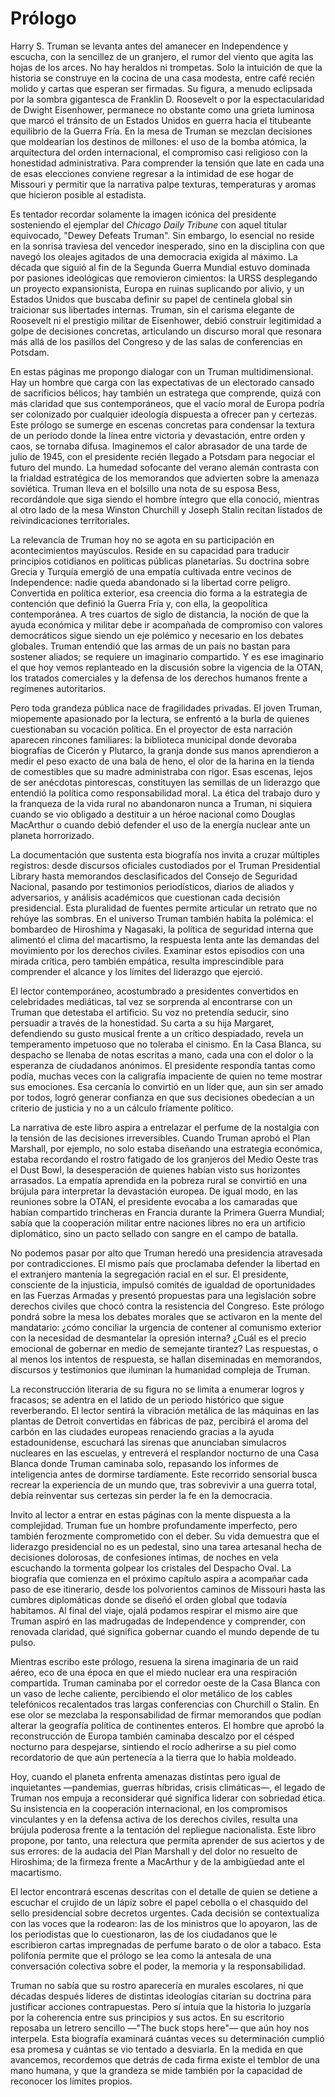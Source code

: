 # Prólogo

Harry S. Truman se levanta antes del amanecer en Independence y escucha, con la sencillez de un granjero, el rumor del viento que agita las hojas de los arces. No hay heraldos ni trompetas. Solo la intuición de que la historia se construye en la cocina de una casa modesta, entre café recién molido y cartas que esperan ser firmadas. Su figura, a menudo eclipsada por la sombra gigantesca de Franklin D. Roosevelt o por la espectacularidad de Dwight Eisenhower, permanece no obstante como una grieta luminosa que marcó el tránsito de un Estados Unidos en guerra hacia el titubeante equilibrio de la Guerra Fría. En la mesa de Truman se mezclan decisiones que moldearían los destinos de millones: el uso de la bomba atómica, la arquitectura del orden internacional, el compromiso casi religioso con la honestidad administrativa. Para comprender la tensión que late en cada una de esas elecciones conviene regresar a la intimidad de ese hogar de Missouri y permitir que la narrativa palpe texturas, temperaturas y aromas que hicieron posible al estadista.

Es tentador recordar solamente la imagen icónica del presidente sosteniendo el ejemplar del *Chicago Daily Tribune* con aquel titular equivocado, "Dewey Defeats Truman". Sin embargo, lo esencial no reside en la sonrisa traviesa del vencedor inesperado, sino en la disciplina con que navegó los oleajes agitados de una democracia exigida al máximo. La década que siguió al fin de la Segunda Guerra Mundial estuvo dominada por pasiones ideológicas que removieron cimientos: la URSS desplegando un proyecto expansionista, Europa en ruinas suplicando por alivio, y un Estados Unidos que buscaba definir su papel de centinela global sin traicionar sus libertades internas. Truman, sin el carisma elegante de Roosevelt ni el prestigio militar de Eisenhower, debió construir legitimidad a golpe de decisiones concretas, articulando un discurso moral que resonara más allá de los pasillos del Congreso y de las salas de conferencias en Potsdam.

En estas páginas me propongo dialogar con un Truman multidimensional. Hay un hombre que carga con las expectativas de un electorado cansado de sacrificios bélicos; hay también un estratega que comprende, quizá con más claridad que sus contemporáneos, que el vacío moral de Europa podría ser colonizado por cualquier ideología dispuesta a ofrecer pan y certezas. Este prólogo se sumerge en escenas concretas para condensar la textura de un período donde la línea entre victoria y devastación, entre orden y caos, se tornaba difusa. Imaginemos el calor abrasador de una tarde de julio de 1945, con el presidente recién llegado a Potsdam para negociar el futuro del mundo. La humedad sofocante del verano alemán contrasta con la frialdad estratégica de los memorandos que advierten sobre la amenaza soviética. Truman lleva en el bolsillo una nota de su esposa Bess, recordándole que siga siendo el hombre íntegro que ella conoció, mientras al otro lado de la mesa Winston Churchill y Joseph Stalin recitan listados de reivindicaciones territoriales.

La relevancia de Truman hoy no se agota en su participación en acontecimientos mayúsculos. Reside en su capacidad para traducir principios cotidianos en políticas públicas planetarias. Su doctrina sobre Grecia y Turquía emergió de una empatía cultivada entre vecinos de Independence: nadie queda abandonado si la libertad corre peligro. Convertida en política exterior, esa creencia dio forma a la estrategia de contención que definió la Guerra Fría y, con ella, la geopolítica contemporánea. A tres cuartos de siglo de distancia, la noción de que la ayuda económica y militar debe ir acompañada de compromiso con valores democráticos sigue siendo un eje polémico y necesario en los debates globales. Truman entendió que las armas de un país no bastan para sostener aliados; se requiere un imaginario compartido. Y es ese imaginario el que hoy vemos replanteado en la discusión sobre la vigencia de la OTAN, los tratados comerciales y la defensa de los derechos humanos frente a regímenes autoritarios.

Pero toda grandeza pública nace de fragilidades privadas. El joven Truman, miopemente apasionado por la lectura, se enfrentó a la burla de quienes cuestionaban su vocación política. En el proyector de esta narración aparecen rincones familiares: la biblioteca municipal donde devoraba biografías de Cicerón y Plutarco, la granja donde sus manos aprendieron a medir el peso exacto de una bala de heno, el olor de la harina en la tienda de comestibles que su madre administraba con rigor. Esas escenas, lejos de ser anécdotas pintorescas, constituyen las semillas de un liderazgo que entendió la política como responsabilidad moral. La ética del trabajo duro y la franqueza de la vida rural no abandonaron nunca a Truman, ni siquiera cuando se vio obligado a destituir a un héroe nacional como Douglas MacArthur o cuando debió defender el uso de la energía nuclear ante un planeta horrorizado.

La documentación que sustenta esta biografía nos invita a cruzar múltiples registros: desde discursos oficiales custodiados por el Truman Presidential Library hasta memorandos desclasificados del Consejo de Seguridad Nacional, pasando por testimonios periodísticos, diarios de aliados y adversarios, y análisis académicos que cuestionan cada decisión presidencial. Esta pluralidad de fuentes permite articular un retrato que no rehúye las sombras. En el universo Truman también habita la polémica: el bombardeo de Hiroshima y Nagasaki, la política de seguridad interna que alimentó el clima del macartismo, la respuesta lenta ante las demandas del movimiento por los derechos civiles. Examinar estos episodios con una mirada crítica, pero también empática, resulta imprescindible para comprender el alcance y los límites del liderazgo que ejerció.

El lector contemporáneo, acostumbrado a presidentes convertidos en celebridades mediáticas, tal vez se sorprenda al encontrarse con un Truman que detestaba el artificio. Su voz no pretendía seducir, sino persuadir a través de la honestidad. Su carta a su hija Margaret, defendiendo su gusto musical frente a un crítico despiadado, revela un temperamento impetuoso que no toleraba el cinismo. En la Casa Blanca, su despacho se llenaba de notas escritas a mano, cada una con el dolor o la esperanza de ciudadanos anónimos. El presidente respondía tantas como podía, muchas veces con la caligrafía impaciente de quien no teme mostrar sus emociones. Esa cercanía lo convirtió en un líder que, aun sin ser amado por todos, logró generar confianza en que sus decisiones obedecían a un criterio de justicia y no a un cálculo fríamente político.

La narrativa de este libro aspira a entrelazar el perfume de la nostalgia con la tensión de las decisiones irreversibles. Cuando Truman aprobó el Plan Marshall, por ejemplo, no solo estaba diseñando una estrategia económica, estaba recordando el rostro fatigado de los granjeros del Medio Oeste tras el Dust Bowl, la desesperación de quienes habían visto sus horizontes arrasados. La empatía aprendida en la pobreza rural se convirtió en una brújula para interpretar la devastación europea. De igual modo, en las reuniones sobre la OTAN, el presidente evocaba a los camaradas que habían compartido trincheras en Francia durante la Primera Guerra Mundial; sabía que la cooperación militar entre naciones libres no era un artificio diplomático, sino un pacto sellado con sangre en el campo de batalla.

No podemos pasar por alto que Truman heredó una presidencia atravesada por contradicciones. El mismo país que proclamaba defender la libertad en el extranjero mantenía la segregación racial en el sur. El presidente, consciente de la injusticia, impulsó comités de igualdad de oportunidades en las Fuerzas Armadas y presentó propuestas para una legislación sobre derechos civiles que chocó contra la resistencia del Congreso. Este prólogo pondrá sobre la mesa los debates morales que se activaron en la mente del mandatario: ¿cómo conciliar la urgencia de contener al comunismo exterior con la necesidad de desmantelar la opresión interna? ¿Cuál es el precio emocional de gobernar en medio de semejante tirantez? Las respuestas, o al menos los intentos de respuesta, se hallan diseminadas en memorandos, discursos y testimonios que iluminan la humanidad compleja de Truman.

La reconstrucción literaria de su figura no se limita a enumerar logros y fracasos; se adentra en el latido de un periodo histórico que sigue reverberando. El lector sentirá la vibración metálica de las máquinas en las plantas de Detroit convertidas en fábricas de paz, percibirá el aroma del carbón en las ciudades europeas renaciendo gracias a la ayuda estadounidense, escuchará las sirenas que anunciaban simulacros nucleares en las escuelas, y entreverá el resplandor nocturno de una Casa Blanca donde Truman caminaba solo, repasando los informes de inteligencia antes de dormirse tardíamente. Este recorrido sensorial busca recrear la experiencia de un mundo que, tras sobrevivir a una guerra total, debía reinventar sus certezas sin perder la fe en la democracia.

Invito al lector a entrar en estas páginas con la mente dispuesta a la complejidad. Truman fue un hombre profundamente imperfecto, pero también ferozmente comprometido con el deber. Su vida demuestra que el liderazgo presidencial no es un pedestal, sino una tarea artesanal hecha de decisiones dolorosas, de confesiones íntimas, de noches en vela escuchando la tormenta golpear los cristales del Despacho Oval. La biografía que comienza en el próximo capítulo aspira a acompañar cada paso de ese itinerario, desde los polvorientos caminos de Missouri hasta las cumbres diplomáticas donde se diseñó el orden global que todavía habitamos. Al final del viaje, ojalá podamos respirar el mismo aire que Truman aspiró en las madrugadas de Independence y comprender, con renovada claridad, qué significa gobernar cuando el mundo depende de tu pulso.

Mientras escribo este prólogo, resuena la sirena imaginaria de un raid aéreo, eco de una época en que el miedo nuclear era una respiración compartida. Truman caminaba por el corredor oeste de la Casa Blanca con un vaso de leche caliente, percibiendo el olor metálico de los cables telefónicos recalentados tras largas conferencias con Churchill o Stalin. En ese olor se mezclaba la responsabilidad de firmar memorandos que podían alterar la geografía política de continentes enteros. El hombre que aprobó la reconstrucción de Europa también caminaba descalzo por el césped nocturno para despejarse, sintiendo el rocío adherirse a su piel como recordatorio de que aún pertenecía a la tierra que lo había moldeado.

Hoy, cuando el planeta enfrenta amenazas distintas pero igual de inquietantes —pandemias, guerras híbridas, crisis climáticas—, el legado de Truman nos empuja a reconsiderar qué significa liderar con sobriedad ética. Su insistencia en la cooperación internacional, en los compromisos vinculantes y en la defensa activa de los derechos civiles, resulta una brújula poderosa frente a la tentación del repliegue nacionalista. Este libro propone, por tanto, una relectura que permita aprender de sus aciertos y de sus errores: de la audacia del Plan Marshall y del dolor no resuelto de Hiroshima; de la firmeza frente a MacArthur y de la ambigüedad ante el macartismo.

El lector encontrará escenas descritas con el detalle de quien se detiene a escuchar el crujido de un lápiz sobre el papel cebolla o el chasquido del sello presidencial sobre decretos urgentes. Cada decisión se contextualiza con las voces que la rodearon: las de los ministros que lo apoyaron, las de los periodistas que lo cuestionaron, las de los ciudadanos que le escribieron cartas impregnadas de perfume barato o de olor a tabaco. Esta polifonía permite que el prólogo se lea como la antesala de una conversación colectiva sobre el poder, la memoria y la responsabilidad.

Truman no sabía que su rostro aparecería en murales escolares, ni que décadas después líderes de distintas ideologías citarían su doctrina para justificar acciones contrapuestas. Pero sí intuía que la historia lo juzgaría por la coherencia entre sus principios y sus actos. En su escritorio reposaba un letrero sencillo —"The buck stops here"— que aún hoy nos interpela. Esta biografía examinará cuántas veces su determinación cumplió esa promesa y cuántas se vio tentado a desviarla. En la medida en que avancemos, recordemos que detrás de cada firma existe el temblor de una mano humana, y que la grandeza se mide también por la capacidad de reconocer los límites propios.
